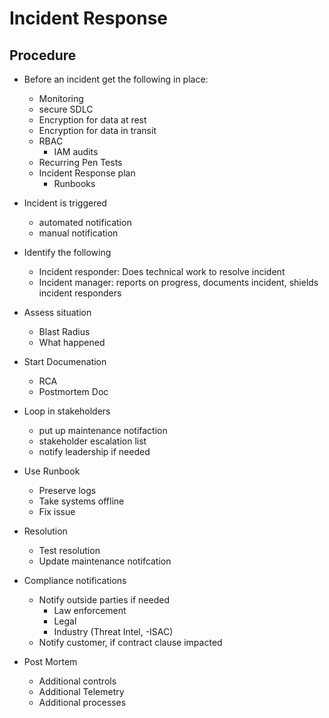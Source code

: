 # Incident Response

## Procedure
- Before an incident get the following in place:
  - Monitoring
  - secure SDLC
  - Encryption for data at rest
  - Encryption for data in transit
  - RBAC
    - IAM audits
  - Recurring Pen Tests
  - Incident Response plan
    - Runbooks
      
- Incident is triggered
  - automated notification
  - manual notification

- Identify the following
  - Incident responder: Does technical work to resolve incident
  - Incident manager: reports on progress, documents incident, shields incident responders
 
- Assess situation
  - Blast Radius
  - What happened

- Start Documenation
  - RCA
  - Postmortem Doc
    
- Loop in stakeholders
  - put up maintenance notifaction
  - stakeholder escalation list
  - notify leadership if needed
 
- Use Runbook
  - Preserve logs
  - Take systems offline
  - Fix issue
 
- Resolution
  - Test resolution
  - Update maintenance notifcation
 
- Compliance notifications
  - Notify outside parties if needed
    - Law enforcement
    - Legal
    - Industry (Threat Intel, -ISAC)
  - Notify customer, if contract clause impacted
 
- Post Mortem
  - Additional controls
  - Additional Telemetry
  - Additional processes


